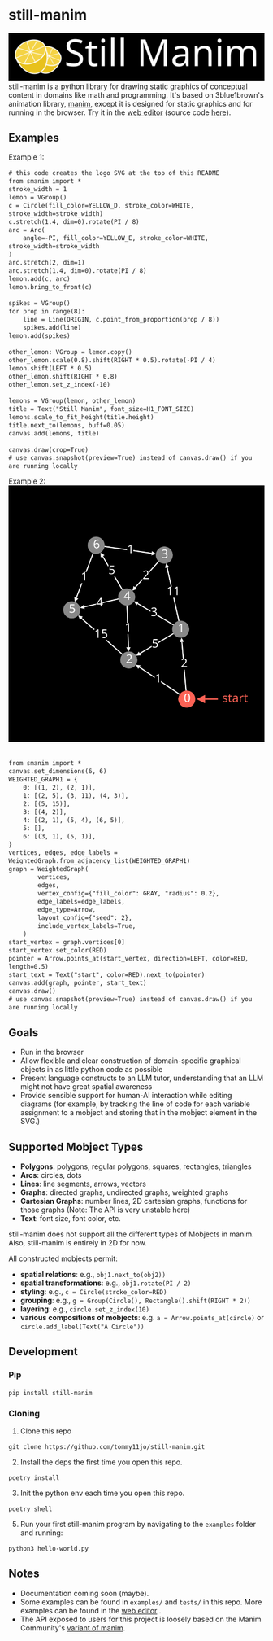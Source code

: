 # still-manim

![Still Manim Logo](./public/still-manim-logo.svg)
still-manim is a python library for drawing static graphics of conceptual content in domains like math and programming.
It's based on 3blue1brown's animation library, [manim](https://github.com/3b1b/manim), except it is designed for static graphics and for running in the browser.
Try it in the [web editor](idraw.chat) (source code [here](https://github.com/tommy11jo/still-manim-editor)).

## Examples

Example 1:

```
# this code creates the logo SVG at the top of this README
from smanim import *
stroke_width = 1
lemon = VGroup()
c = Circle(fill_color=YELLOW_D, stroke_color=WHITE, stroke_width=stroke_width)
c.stretch(1.4, dim=0).rotate(PI / 8)
arc = Arc(
    angle=-PI, fill_color=YELLOW_E, stroke_color=WHITE, stroke_width=stroke_width
)
arc.stretch(2, dim=1)
arc.stretch(1.4, dim=0).rotate(PI / 8)
lemon.add(c, arc)
lemon.bring_to_front(c)

spikes = VGroup()
for prop in range(8):
    line = Line(ORIGIN, c.point_from_proportion(prop / 8))
    spikes.add(line)
lemon.add(spikes)

other_lemon: VGroup = lemon.copy()
other_lemon.scale(0.8).shift(RIGHT * 0.5).rotate(-PI / 4)
lemon.shift(LEFT * 0.5)
other_lemon.shift(RIGHT * 0.8)
other_lemon.set_z_index(-10)

lemons = VGroup(lemon, other_lemon)
title = Text("Still Manim", font_size=H1_FONT_SIZE)
lemons.scale_to_fit_height(title.height)
title.next_to(lemons, buff=0.05)
canvas.add(lemons, title)

canvas.draw(crop=True)
# use canvas.snapshot(preview=True) instead of canvas.draw() if you are running locally
```

Example 2:
![Graph Demo](./public/graph-demo.svg)

```

from smanim import *
canvas.set_dimensions(6, 6)
WEIGHTED_GRAPH1 = {
    0: [(1, 2), (2, 1)],
    1: [(2, 5), (3, 11), (4, 3)],
    2: [(5, 15)],
    3: [(4, 2)],
    4: [(2, 1), (5, 4), (6, 5)],
    5: [],
    6: [(3, 1), (5, 1)],
}
vertices, edges, edge_labels = WeightedGraph.from_adjacency_list(WEIGHTED_GRAPH1)
graph = WeightedGraph(
        vertices,
        edges,
        vertex_config={"fill_color": GRAY, "radius": 0.2},
        edge_labels=edge_labels,
        edge_type=Arrow,
        layout_config={"seed": 2},
        include_vertex_labels=True,
    )
start_vertex = graph.vertices[0]
start_vertex.set_color(RED)
pointer = Arrow.points_at(start_vertex, direction=LEFT, color=RED, length=0.5)
start_text = Text("start", color=RED).next_to(pointer)
canvas.add(graph, pointer, start_text)
canvas.draw()
# use canvas.snapshot(preview=True) instead of canvas.draw() if you are running locally
```

## Goals

- Run in the browser
- Allow flexible and clear construction of domain-specific graphical objects in as little python code as possible
- Present language constructs to an LLM tutor, understanding that an LLM might not have great spatial awareness
- Provide sensible support for human-AI interaction while editing diagrams (for example, by tracking the line of code for each variable assignment to a mobject and storing that in the mobject element in the SVG.)

## Supported Mobject Types

- **Polygons**: polygons, regular polygons, squares, rectangles, triangles
- **Arcs**: circles, dots
- **Lines**: line segments, arrows, vectors
- **Graphs**: directed graphs, undirected graphs, weighted graphs
- **Cartesian Graphs**: number lines, 2D cartesian graphs, functions for those graphs (Note: The API is very unstable here)
- **Text**: font size, font color, etc.

still-manim does not support all the different types of Mobjects in manim. Also, still-manim is entirely in 2D for now.

All constructed mobjects permit:

- **spatial relations**: e.g., `obj1.next_to(obj2))`
- **spatial transformations**: e.g., `obj1.rotate(PI / 2)`
- **styling**: e.g., `c = Circle(stroke_color=RED)`
- **grouping**: e.g., `g = Group(Circle(), Rectangle().shift(RIGHT * 2))`
- **layering**: e.g., `circle.set_z_index(10)`
- **various compositions of mobjects**: e.g. `a = Arrow.points_at(circle)` or `circle.add_label(Text("A Circle"))`

## Development

### Pip

```
pip install still-manim
```

### Cloning

1. Clone this repo

```
git clone https://github.com/tommy11jo/still-manim.git
```

2. Install the deps the first time you open this repo.

```
poetry install
```

3. Init the python env each time you open this repo.

```
poetry shell
```

5. Run your first still-manim program by navigating to the `examples` folder and running:

```
python3 hello-world.py
```

## Notes

- Documentation coming soon (maybe).
- Some examples can be found in `examples/` and `tests/` in this repo. More examples can be found in the [web editor](idraw.chat) .
- The API exposed to users for this project is loosely based on the Manim Community's [variant of manim](https://github.com/ManimCommunity/manim/).
